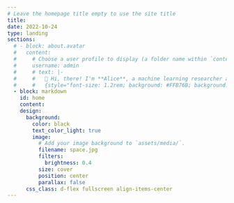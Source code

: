 ```yaml
---
# Leave the homepage title empty to use the site title
title:
date: 2022-10-24
type: landing
sections:
  # - block: about.avatar
  #   content:
  #     # Choose a user profile to display (a folder name within `content/authors/`)
  #     username: admin
  #     # text: |-
  #     #   👋 Hi, there! I'm **Alice**, a machine learning researcher at Netflix.
  #     #   {style="font-size: 1.2rem; background: #FFB76B; background: linear-gradient(to right, #FFB76B 0%, #FFA73D 30%, #FF7C00 60%, #FF7F04 100%); -webkit-background-clip: text; -webkit-text-fill-color: transparent;"
  - block: markdown
    id: home
    content:
    design:
      background:
        color: black
        text_color_light: true
        image:
          # Add your image background to `assets/media/`.
          filename: space.jpg
          filters:
            brightness: 0.4
          size: cover
          position: center
          parallax: false
      css_class: d-flex fullscreen align-items-center
---
```

